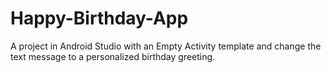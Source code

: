 # Happy-Birthday-App
A project in Android Studio with an Empty Activity template and change the text message to a personalized birthday greeting.
